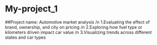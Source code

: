 # My-project_1
##Project name: Automotive market analysis /n
1.Evaluating the effect of brand, ownership, and city on pricing /n
2.Exploring how fuel type or kilometers driven impact car value /n
3.Visualizing trends across different states and car types
